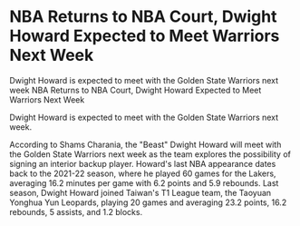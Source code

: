 # NBA Returns to NBA Court, Dwight Howard Expected to Meet Warriors Next Week

Dwight Howard is expected to meet with the Golden State Warriors next week 
 NBA Returns to NBA Court, Dwight Howard Expected to Meet Warriors Next Week

Dwight Howard is expected to meet with the Golden State Warriors next week.

According to Shams Charania, the "Beast" Dwight Howard will meet with the Golden State Warriors next week as the team explores the possibility of signing an interior backup player. Howard's last NBA appearance dates back to the 2021-22 season, where he played 60 games for the Lakers, averaging 16.2 minutes per game with 6.2 points and 5.9 rebounds. Last season, Dwight Howard joined Taiwan's T1 League team, the Taoyuan Yonghua Yun Leopards, playing 20 games and averaging 23.2 points, 16.2 rebounds, 5 assists, and 1.2 blocks.